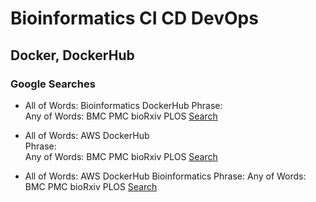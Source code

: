﻿
# Bioinformatics CI CD DevOps


## Docker, DockerHub 


### Google Searches

- All of Words: 	Bioinformatics DockerHub
  Phrase: 		
  Any of Words: 	BMC PMC bioRxiv PLOS 
  [Search](https://www.google.com/search?as_q=Bioinformatics+DockerHub+&as_epq=&as_oq=BMC+PMC+bioRxiv+PLOS+&as_eq=&as_nlo=&as_nhi=&lr=&cr=&as_qdr=all&as_sitesearch=&as_occt=any&safe=images&as_filetype=&tbs=)


- All of Words:  	AWS DockerHub  
  Phrase: 		
  Any of Words: 	BMC PMC bioRxiv PLOS
  [Search](https://www.google.com/search?as_q=AWS+DockerHub+&as_epq=&as_oq=BMC+PMC+bioRxiv+PLOS+&as_eq=&as_nlo=&as_nhi=&lr=&cr=&as_qdr=all&as_sitesearch=&as_occt=any&safe=images&as_filetype=&tbs=)


- All of Words:  	AWS DockerHub Bioinformatics 
  Phrase: 
  Any of Words: 	BMC PMC bioRxiv PLOS
  [Search](https://www.google.com/search?as_q=AWS+DockerHub+Bioinformatics+&as_epq=&as_oq=BMC+PMC+bioRxiv+PLOS+&as_eq=&as_nlo=&as_nhi=&lr=&cr=&as_qdr=all&as_sitesearch=&as_occt=any&safe=images&as_filetype=&tbs=)

